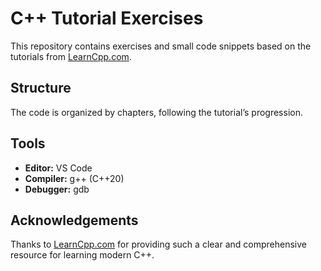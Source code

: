 # C++ Tutorial Exercises

This repository contains exercises and small code snippets based on the tutorials from [LearnCpp.com](https://www.learncpp.com).

## Structure

The code is organized by chapters, following the tutorial’s progression.

## Tools

- **Editor:** VS Code
- **Compiler:** g++ (C++20)
- **Debugger:** gdb

## Acknowledgements

Thanks to [LearnCpp.com](https://www.learncpp.com) for providing such a clear and comprehensive resource for learning modern C++.
